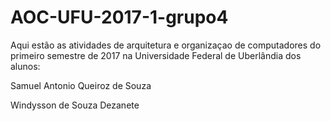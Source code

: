 # AOC-UFU-2017-1-grupo4

Aqui estão as atividades de arquitetura e organizaçao de computadores do primeiro semestre de 2017 na Universidade Federal de Uberlândia dos alunos:

Samuel Antonio Queiroz de Souza 

Windysson de Souza Dezanete
